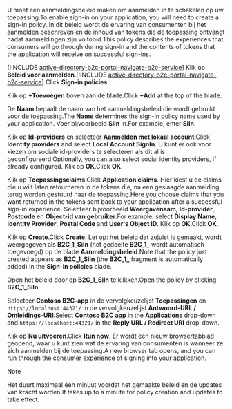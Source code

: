 <span data-ttu-id="256cc-101">U moet een aanmeldingsbeleid maken om aanmelden in te schakelen op uw toepassing.</span><span class="sxs-lookup"><span data-stu-id="256cc-101">To enable sign-in on your application, you will need to create a sign-in policy.</span></span> <span data-ttu-id="256cc-102">In dit beleid wordt de ervaring van consumenten bij het aanmelden beschreven en de inhoud van tokens die de toepassing ontvangt nadat aanmeldingen zijn voltooid.</span><span class="sxs-lookup"><span data-stu-id="256cc-102">This policy describes the experiences that consumers will go through during sign-in and the contents of tokens that the application will receive on successful sign-ins.</span></span>

<span data-ttu-id="256cc-103">[!INCLUDE [active-directory-b2c-portal-navigate-b2c-service](active-directory-b2c-portal-navigate-b2c-service.md)] Klik op **Beleid voor aanmelden**.</span><span class="sxs-lookup"><span data-stu-id="256cc-103">[!INCLUDE [active-directory-b2c-portal-navigate-b2c-service](active-directory-b2c-portal-navigate-b2c-service.md)] Click **Sign-in policies**.</span></span>

<span data-ttu-id="256cc-104">Klik op **+Toevoegen** boven aan de blade.</span><span class="sxs-lookup"><span data-stu-id="256cc-104">Click **+Add** at the top of the blade.</span></span>

<span data-ttu-id="256cc-105">De **Naam** bepaalt de naam van het aanmeldingsbeleid die wordt gebruikt voor de toepassing.</span><span class="sxs-lookup"><span data-stu-id="256cc-105">The **Name** determines the sign-in policy name used by your application.</span></span> <span data-ttu-id="256cc-106">Voer bijvoorbeeld **Siln** in.</span><span class="sxs-lookup"><span data-stu-id="256cc-106">For example, enter **SiIn**.</span></span>

<span data-ttu-id="256cc-107">Klik op **Id-providers** en selecteer **Aanmelden met lokaal account**.</span><span class="sxs-lookup"><span data-stu-id="256cc-107">Click **Identity providers** and select **Local Account SignIn**.</span></span> <span data-ttu-id="256cc-108">U kunt er ook voor kiezen om sociale id-providers te selecteren als dit al is geconfigureerd.</span><span class="sxs-lookup"><span data-stu-id="256cc-108">Optionally, you can also select social identity providers, if already configured.</span></span> <span data-ttu-id="256cc-109">Klik op **OK**.</span><span class="sxs-lookup"><span data-stu-id="256cc-109">Click **OK**.</span></span>

<span data-ttu-id="256cc-110">Klik op **Toepassingsclaims**.</span><span class="sxs-lookup"><span data-stu-id="256cc-110">Click **Application claims**.</span></span> <span data-ttu-id="256cc-111">Hier kiest u de claims die u wilt laten retourneren in de tokens die, na een geslaagde aanmelding, terug worden gestuurd naar de toepassing.</span><span class="sxs-lookup"><span data-stu-id="256cc-111">Here you choose claims that you want returned in the tokens sent back to your application after a successful sign-in experience.</span></span> <span data-ttu-id="256cc-112">Selecteer bijvoorbeeld **Weergavenaam**, **Id-provider**, **Postcode** en **Object-id van gebruiker**.</span><span class="sxs-lookup"><span data-stu-id="256cc-112">For example, select **Display Name**, **Identity Provider**, **Postal Code**  and **User's Object ID**.</span></span> <span data-ttu-id="256cc-113">Klik op **OK**.</span><span class="sxs-lookup"><span data-stu-id="256cc-113">Click **OK**.</span></span>

<span data-ttu-id="256cc-114">Klik op **Create**.</span><span class="sxs-lookup"><span data-stu-id="256cc-114">Click **Create**.</span></span> <span data-ttu-id="256cc-115">Let op: het beleid dat zojuist is gemaakt, wordt weergegeven als **B2C_1_SiIn** (het gedeelte **B2C\_1\_** wordt automatisch toegevoegd) op de blade **Aanmeldingsbeleid**.</span><span class="sxs-lookup"><span data-stu-id="256cc-115">Note that the policy just created appears as **B2C_1_SiIn** (the **B2C\_1\_** fragment is automatically added) in the **Sign-in policies** blade.</span></span>

<span data-ttu-id="256cc-116">Open het beleid door op **B2C_1_Siln** te klikken.</span><span class="sxs-lookup"><span data-stu-id="256cc-116">Open the policy by clicking **B2C_1_SiIn**.</span></span>

<span data-ttu-id="256cc-117">Selecteer **Contoso B2C-app** in de vervolgkeuzelijst **Toepassingen** en `https://localhost:44321/` in de vervolgkeuzelijst **Antwoord-URL / Omleidings-URI**.</span><span class="sxs-lookup"><span data-stu-id="256cc-117">Select **Contoso B2C app** in the **Applications** drop-down and `https://localhost:44321/` in the **Reply URL / Redirect URI** drop-down.</span></span>

<span data-ttu-id="256cc-118">Klik op **Nu uitvoeren**.</span><span class="sxs-lookup"><span data-stu-id="256cc-118">Click **Run now**.</span></span> <span data-ttu-id="256cc-119">Er wordt een nieuw browsertabblad geopend, waar u kunt zien wat de ervaring van consumenten is wanneer ze zich aanmelden bij de toepassing.</span><span class="sxs-lookup"><span data-stu-id="256cc-119">A new browser tab opens, and you can run through the consumer experience of signing into your application.</span></span>

> [!NOTE]
> <span data-ttu-id="256cc-120">Het duurt maximaal één minuut voordat het gemaakte beleid en de updates van kracht worden.</span><span class="sxs-lookup"><span data-stu-id="256cc-120">It takes up to a minute for policy creation and updates to take effect.</span></span>
>